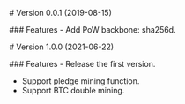 
# Version 0.0.1 (2019-08-15)

### Features
- Add PoW backbone: sha256d.


# Version 1.0.0 (2021-06-22)

### Features
- Release the first version.
- Support pledge mining function.
- Support BTC double mining.

